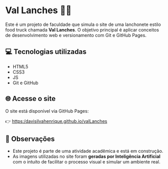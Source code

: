 # Val Lanches 🍔🚚

Este é um projeto de faculdade que simula o site de uma lanchonete estilo food truck chamada **Val Lanches**. O objetivo principal é aplicar conceitos de desenvolvimento web e versionamento com Git e GitHub Pages.

## 💻 Tecnologias utilizadas

- HTML5
- CSS3
- JS
- Git e GitHub

## 🌐 Acesse o site

O site está disponível via GitHub Pages:

👉 [https:/davisilvahenrique.github.io/valLanches](https://davisilvahenrique.github.io/valLanches)

## 📌 Observações

- Este projeto é parte de uma atividade acadêmica e está em construção.
- As imagens utilizadas no site foram **geradas por Inteligência Artificial** com o intuito de facilitar o processo visual e simular um ambiente real.
